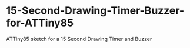 # 15-Second-Drawing-Timer-Buzzer-for-ATTiny85
ATTiny85 sketch for a 15 Second Drawing Timer and Buzzer
